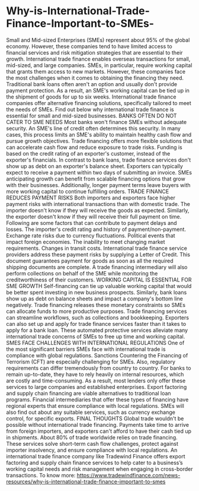# Why-is-International-Trade-Finance-Important-to-SMEs-
Small and Mid-sized Enterprises (SMEs) represent about 95% of the global economy. However, these companies tend to have limited access to financial services and risk mitigation strategies that are essential to their growth. International trade finance enables overseas transactions for small, mid-sized, and large companies. SMEs, in particular, require working capital that grants them access to new markets. However, these companies face the most challenges when it comes to obtaining the financing they need. Traditional bank loans often aren't an option and usually don't provide payment protection. As a result, an SME's working capital can be tied up in the shipment of goods for up to six weeks. International trade finance companies offer alternative financing solutions, specifically tailored to meet the needs of SMEs. Find out below why international trade finance is essential for small and mid-sized businesses.  BANKS OFTEN DO NOT CATER TO SME NEEDS Most banks won't finance SMEs without adequate security. An SME's line of credit often determines this security. In many cases, this process limits an SME's ability to maintain healthy cash flow and pursue growth objectives. Trade financing offers more flexible solutions that can accelerate cash flow and reduce exposure to trade risks. Funding is based on the credit rating of an exporter's customer, instead of the exporter's financials. In contrast to bank loans, trade finance services don't show up as debt on an exporter's balance sheet. Exporters can typically expect to receive a payment within two days of submitting an invoice. SMEs anticipating growth can benefit from scalable financing options that grow with their businesses. Additionally, longer payment terms leave buyers with more working capital to continue fulfilling orders.  TRADE FINANCE REDUCES PAYMENT RISKS Both importers and exporters face higher payment risks with international transactions than with domestic trade. The importer doesn't know if they will receive the goods as expected. Similarly, the exporter doesn't know if they will receive their full payment on time. Following are some factors that can contribute to payment delays and losses.  The importer's credit rating and history of payment/non-payment. Exchange rate risks due to currency fluctuations. Political events that impact foreign economies. The inability to meet changing market requirements. Changes in transit costs. International trade finance service providers address these payment risks by supplying a Letter of Credit. This document guarantees payment for goods as soon as all the required shipping documents are complete. A trade financing intermediary will also perform collections on behalf of the SME while monitoring the creditworthiness of their customers.  WORKING CAPITAL IS ESSENTIAL FOR SME GROWTH Self-financing can tie up valuable working capital that would be better spent investing in new business prospects. Similarly, bank loans show up as debt on balance sheets and impact a company's bottom line negatively. Trade financing releases these monetary constraints so SMEs can allocate funds to more productive purposes.  Trade financing services can streamline workflows, such as collections and bookkeeping. Exporters can also set up and apply for trade finance services faster than it takes to apply for a bank loan. These automated protective services alleviate many international trade concerns of SMEs to free up time and working capital.  SMES FACE CHALLENGES WITH INTERNATIONAL REGULATIONS One of the most significant barriers SMEs face with international trade is compliance with global regulations. Sanctions Countering the Financing of Terrorism (CFT) are especially challenging for SMEs.  Also, regulatory requirements can differ tremendously from country to country. For banks to remain up-to-date, they have to rely heavily on internal resources, which are costly and time-consuming. As a result, most lenders only offer these services to large companies and established enterprises.  Export factoring and supply chain financing are viable alternatives to traditional loan programs. Financial intermediaries that offer these types of financing have regional experts that ensure compliance with local regulations. SMEs will also find out about any suitable services, such as currency exchange control, for specific exports.  FINAL THOUGHTS Global trade wouldn't be possible without international trade financing. Payments take time to arrive from foreign importers, and exporters can't afford to have their cash tied up in shipments. About 80% of trade worldwide relies on trade financing. These services solve short-term cash flow challenges, protect against importer insolvency, and ensure compliance with local regulations. An international trade finance company like Tradewind Finance offers export factoring and supply chain finance services to help cater to a business’s working capital needs and risk management when engaging in cross-border transactions. To know more: https://www.tradewindfinance.com/news-resources/why-is-international-trade-finance-important-to-smes
